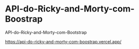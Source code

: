 # API-do-Ricky-and-Morty-com-Boostrap
API-do-Ricky-and-Morty-com-Bootstrap

https://api-do-ricky-and-morty-com-boostrap.vercel.app/
